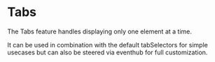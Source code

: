 # Tabs

The Tabs feature handles displaying only one element at a time.

It can be used in combination with the default tabSelectors for simple usecases but can also be steered via eventhub for full customization.
